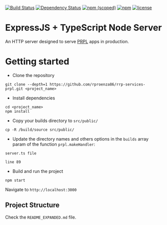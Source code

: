 [![Build Status](https://travis-ci.org/rproenza86/rrp-services-prpl.svg?branch=feature%2Fnpm-deploy)](https://travis-ci.org/rproenza86/rrp-services-prpl)
[![Dependency Status](https://www.versioneye.com/user/projects/5a14ca6e0fb24f2a6d408d11/badge.svg?style=flat-square)](https://www.versioneye.com/user/projects/5a14ca6e0fb24f2a6d408d11)
[![npm (scoped)](https://img.shields.io/npm/v/@rproenza/rrp-services-prpl.svg)](https://www.npmjs.com/package/@rproenza/rrp-services-prpl)
[![npm](https://img.shields.io/npm/dt/@rproenza/rrp-services-prpl.svg)](https://www.npmjs.com/package/@rproenza/rrp-services-prpl)
[![license](https://img.shields.io/github/license/rproenza86/rrp-services-prpl.svg)](https://github.com/rproenza86/rrp-services-prpl/blob/master/LICENSE)


# ExpressJS + TypeScript Node Server

An HTTP server designed to serve [PRPL](https://developers.google.com/web/fundamentals/performance/prpl-pattern/) apps in production.

# Getting started
- Clone the repository
```
git clone --depth=1 https://github.com/rproenza86/rrp-services-prpl.git <project_name>
```
- Install dependencies
```
cd <project_name>
npm install
```
- Copy your builds directory to `src/public/`
```
cp -R /build/source src/public/ 
```
- Update the directory names and others options in the `builds` array param of the function `prpl.makeHandler`:
```
server.ts file
```
```
line 89
```
- Build and run the project
```
npm start
```
Navigate to `http://localhost:3000`

## Project Structure
Check the `README_EXPANDED.md` file.
